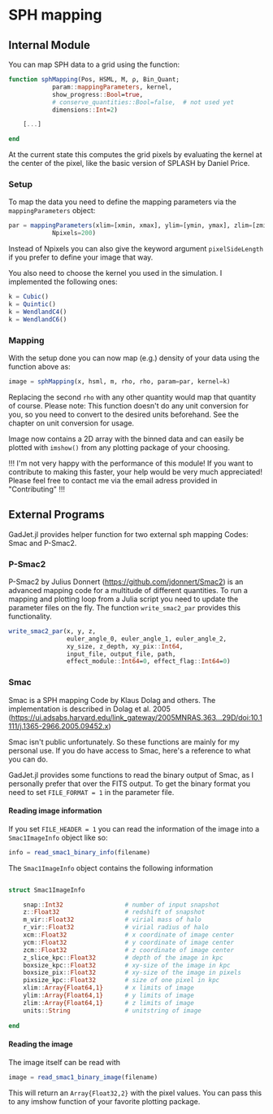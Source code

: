 SPH mapping
===========


Internal Module
---------------
You can map SPH data to a grid using the function:

```julia
function sphMapping(Pos, HSML, M, ρ, Bin_Quant;
		    param::mappingParameters, kernel,
		    show_progress::Bool=true,
		    # conserve_quantities::Bool=false,  # not used yet
		    dimensions::Int=2)

	[...]

end
```

At the current state this computes the grid pixels by evaluating the kernel at the center of the pixel, like the basic version of SPLASH by Daniel Price.

### Setup
To map the data you need to define the mapping parameters via the `mappingParameters` object:

```julia
par = mappingParameters(xlim=[xmin, xmax], ylim=[ymin, ymax], zlim=[zmin, zmax],
			Npixels=200)
```
Instead of Npixels you can also give the keyword argument `pixelSideLength` if you prefer to define your image that way.

You also need to choose the kernel you used in the simulation. I implemented the following ones:

```julia
k = Cubic()
k = Quintic()
k = WendlandC4()
k = WendlandC6()
```

### Mapping
With the setup done you can now map (e.g.) density of your data using the function above as:

```julia
image = sphMapping(x, hsml, m, rho, rho, param=par, kernel=k)
```

Replacing the second `rho` with any other quantity would map that quantity of course.
Please note: This function doesn't do any unit conversion for you, so you need to convert to the desired units beforehand. See the chapter on unit conversion for usage.

Image now contains a 2D array with the binned data and can easily be plotted with `imshow()` from any plotting package of your choosing.

!!! I'm not very happy with the performance of this module! If you want to contribute to making this faster, your help would be very much appreciated! Please feel free to contact me via the email adress provided in "Contributing" !!!



External Programs
-----------------
GadJet.jl provides helper function for two external sph mapping Codes: Smac and P-Smac2.

### P-Smac2
P-Smac2 by Julius Donnert (https://github.com/jdonnert/Smac2) is an advanced mapping code for a multitude of different quantities. To run a mapping and plotting loop from a Julia script you need to update the parameter files on the fly.
The function `write_smac2_par` provides this functionality.

```julia
write_smac2_par(x, y, z,
                euler_angle_0, euler_angle_1, euler_angle_2,
                xy_size, z_depth, xy_pix::Int64,
                input_file, output_file, path,
                effect_module::Int64=0, effect_flag::Int64=0)
```

### Smac

Smac is a SPH mapping Code by Klaus Dolag and others. The implementation is described in Dolag et al. 2005 (https://ui.adsabs.harvard.edu/link_gateway/2005MNRAS.363...29D/doi:10.1111/j.1365-2966.2005.09452.x)

Smac isn't public unfortunately. So these functions are mainly for my personal use.
If you do have access to Smac, here's a reference to what you can do.

GadJet.jl provides some functions to read the binary output of Smac, as I personally prefer that over the FITS output.
To get the binary format you need to set `FILE_FORMAT = 1` in the parameter file.

#### Reading image information

If you set `FILE_HEADER = 1` you can read the information of the image into a `Smac1ImageInfo` object like so:

```julia
info = read_smac1_binary_info(filename)
```

The `Smac1ImageInfo` object contains the following information

```julia

struct Smac1ImageInfo

    snap::Int32                 # number of input snapshot
    z::Float32                  # redshift of snapshot
    m_vir::Float32              # virial mass of halo
    r_vir::Float32              # virial radius of halo
    xcm::Float32                # x coordinate of image center
    ycm::Float32                # y coordinate of image center
    zcm::Float32                # z coordinate of image center
    z_slice_kpc::Float32        # depth of the image in kpc
    boxsize_kpc::Float32        # xy-size of the image in kpc
    boxsize_pix::Float32        # xy-size of the image in pixels
    pixsize_kpc::Float32        # size of one pixel in kpc
    xlim::Array{Float64,1}      # x limits of image
    ylim::Array{Float64,1}      # y limits of image
    zlim::Array{Float64,1}      # z limits of image
    units::String               # unitstring of image
    
end

```

#### Reading the image

The image itself can be read with

```julia
image = read_smac1_binary_image(filename)
```

This will return an `Array{Float32,2}` with the pixel values. You can pass this to any imshow function of your favorite plotting package. 

